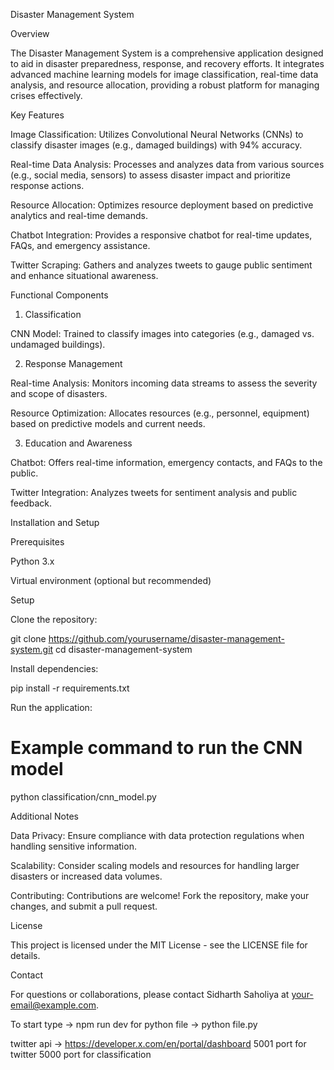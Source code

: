 Disaster Management System

Overview

The Disaster Management System is a comprehensive application designed to aid in disaster preparedness, response, and recovery efforts. It integrates advanced machine learning models for image classification, real-time data analysis, and resource allocation, providing a robust platform for managing crises effectively.

Key Features

Image Classification: Utilizes Convolutional Neural Networks (CNNs) to classify disaster images (e.g., damaged buildings) with 94% accuracy.

Real-time Data Analysis: Processes and analyzes data from various sources (e.g., social media, sensors) to assess disaster impact and prioritize response actions.

Resource Allocation: Optimizes resource deployment based on predictive analytics and real-time demands.

Chatbot Integration: Provides a responsive chatbot for real-time updates, FAQs, and emergency assistance.

Twitter Scraping: Gathers and analyzes tweets to gauge public sentiment and enhance situational awareness.

Functional Components

1. Classification

CNN Model: Trained to classify images into categories (e.g., damaged vs. undamaged buildings).

2. Response Management

Real-time Analysis: Monitors incoming data streams to assess the severity and scope of disasters.

Resource Optimization: Allocates resources (e.g., personnel, equipment) based on predictive models and current needs.

3. Education and Awareness

Chatbot: Offers real-time information, emergency contacts, and FAQs to the public.

Twitter Integration: Analyzes tweets for sentiment analysis and public feedback.

Installation and Setup

Prerequisites

Python 3.x

Virtual environment (optional but recommended)

Setup

Clone the repository:

git clone https://github.com/yourusername/disaster-management-system.git
cd disaster-management-system

Install dependencies:

pip install -r requirements.txt

Run the application:

# Example command to run the CNN model
python classification/cnn_model.py

Additional Notes

Data Privacy: Ensure compliance with data protection regulations when handling sensitive information.

Scalability: Consider scaling models and resources for handling larger disasters or increased data volumes.

Contributing: Contributions are welcome! Fork the repository, make your changes, and submit a pull request.

License

This project is licensed under the MIT License - see the LICENSE file for details.

Contact

For questions or collaborations, please contact Sidharth Saholiya at your-email@example.com.

To start type -> npm run dev
for python file -> python file.py



twitter api -> https://developer.x.com/en/portal/dashboard
5001 port for twitter
5000 port for classification
